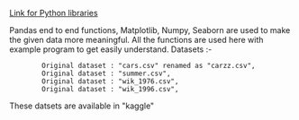 [Link for Python libraries](https://colab.research.google.com/drive/1Hc4VPjxfY8Rj27kMkP7Lq-bHHXU76sw1?usp=drive_link)

Pandas end to end functions, Matplotlib, Numpy, Seaborn are used to make the given data more meaningful. All the functions are used here with example program to get easily understand.
Datasets :-

            Original dataset : "cars.csv" renamed as "carzz.csv",
            Original dataset : "summer.csv",
            Original dataset : "wik_1976.csv",
            Original dataset : "wik_1996.csv",
These datsets are available in "kaggle"
